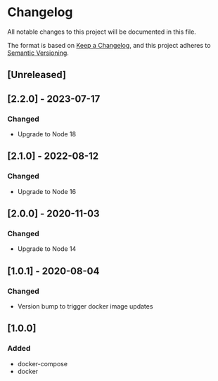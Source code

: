 # Changelog

All notable changes to this project will be documented in this file.

The format is based on [Keep a Changelog](https://keepachangelog.com/en/1.0.0/),
and this project adheres to [Semantic Versioning](https://semver.org/spec/v2.0.0.html).

## [Unreleased]
## [2.2.0] - 2023-07-17
### Changed
- Upgrade to Node 18
## [2.1.0] - 2022-08-12

### Changed
- Upgrade to Node 16

## [2.0.0] - 2020-11-03

### Changed
- Upgrade to Node 14

## [1.0.1] - 2020-08-04

### Changed
- Version bump to trigger docker image updates

## [1.0.0]

### Added
- docker-compose
- docker